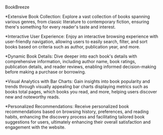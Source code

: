 BookBreeze

*Extensive Book Collection: Explore a vast collection of books spanning various genres, from classic literature to contemporary fiction, ensuring there's something for every reader's taste and interest.

*Interactive User Experience: Enjoy an interactive browsing experience with user-friendly navigation, allowing users to easily search, filter, and sort books based on criteria such as author, publication year, and more.

*Dynamic Book Details: Dive deeper into each book's details with comprehensive information, including author name, book ratings, publication details, and reader reviews, enabling informed decision-making before making a purchase or borrowing.

*Visual Analytics with Bar Charts: Gain insights into book popularity and trends through visually appealing bar charts displaying metrics such as books total pages, which books you read, and more, helping users discover new and noteworthy reads.

*Personalized Recommendations: Receive personalized book recommendations based on browsing history, preferences, and reading habits, enhancing the discovery process and facilitating tailored book suggestions for users, ultimately enhancing their overall satisfaction and engagement with the website.

